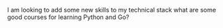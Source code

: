 I am looking to add some new skills to my technical stack what are some good courses for learning Python and Go?
